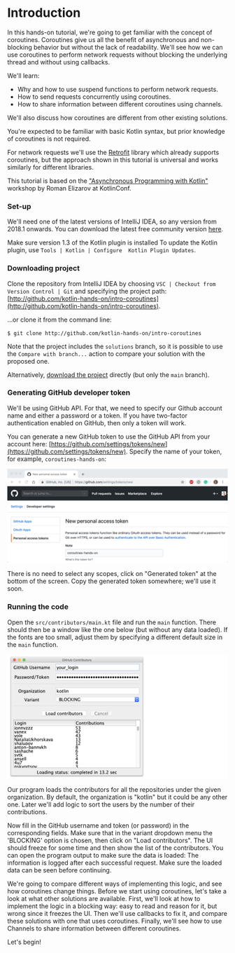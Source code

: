 # Introduction

In this hands-on tutorial, we're going to get familiar with the concept of coroutines.
Coroutines give us all the benefit of asynchronous
and non-blocking behavior but without the lack of readability. 
We'll see how we can use coroutines to perform network requests
without blocking the underlying thread and without using callbacks.

We'll learn:

* Why and how to use suspend functions to perform network requests.
* How to send requests concurrently using coroutines.
* How to share information between different coroutines using channels.

We'll also discuss how coroutines are different from other existing solutions.
 
You're expected to be familiar with basic Kotlin syntax,
but prior knowledge of coroutines is not required.

For network requests we'll use the [Retrofit](https://square.github.io/retrofit/) library which already
supports coroutines, but the approach shown in this tutorial is universal and works similarly for different libraries.

This tutorial is based on the ["Asynchronous Programming with Kotlin"](https://kotlinconf.com/workshops/) workshop
by Roman Elizarov at KotlinConf.

### Set-up

We'll need one of the latest versions of IntelliJ IDEA, so any version from 2018.1 onwards.
You can download the latest free community version [here](https://www.jetbrains.com/idea/download/).

Make sure version 1.3 of the Kotlin plugin is installed
To update the Kotlin plugin, use `Tools | Kotlin | Configure  Kotlin Plugin Updates`.

### Downloading project

Clone the repository from IntelliJ IDEA by choosing `VSC | Checkout from Version Control | Git`
and specifying the project path:
[http://github.com/kotlin-hands-on/intro-coroutines](http://github.com/kotlin-hands-on/intro-coroutines). 

...or clone it from the command line:

```
$ git clone http://github.com/kotlin-hands-on/intro-coroutines
```
 
Note that the project includes the `solutions` branch, so it is possible to use the `Compare with branch...`
action to compare your solution with the proposed one.

Alternatively, [download the project](http://github.com/kotlin-hands-on/intro-coroutines/archive/master.zip) directly
(but only the `main` branch).


### Generating GitHub developer token

We'll be using GitHub API.
For that, we need to specify our Github account name and either a password or a token.
If you have two-factor authentication enabled on GitHub, then only a token will work. 

You can generate a new GitHub token to use the GitHub API from your account here:
[https://github.com/settings/tokens/new](https://github.com/settings/tokens/new).
Specify the name of your token, for example, `coroutines-hands-on`:

![](./assets/1-intro/GeneratingToken.png)

There is no need to select any scopes, click on "Generated token" at the bottom of the screen.
Copy the generated token somewhere; we'll use it soon.

### Running the code

Open the `src/contributors/main.kt` file and run the `main` function.
There should then be a window like the one below (but without any data loaded).
If the fonts are too small, adjust them by specifying a different default size in the `main` function.

![](./assets/1-intro/InitialWindow.png)

Our program loads the contributors for all the repositories under the given organization.
By default, the organization is "kotlin" but it could be any other one. 
Later we'll add logic to sort the users by the number of their contributions.

Now fill in the GitHub username and token (or password) in the corresponding fields.
Make sure that in the variant dropdown menu the 'BLOCKING' option is chosen, then click on "Load contributors".
The UI should freeze for some time and then show the list of the contributors.
You can open the program output to make sure the data is loaded:
The information is logged after each successful request.
Make sure the loaded data can be seen before continuing.
 
We're going to compare different ways of implementing this logic, and see how coroutines change things.
Before we start using coroutines, let's take a look at what other solutions are available. 
First, we'll look at how to implement the logic in a blocking way: easy to read and reason for it, but wrong since it freezes the UI.
Then we'll use callbacks to fix it, and compare these solutions with one that uses coroutines.
Finally, we'll see how to use Channels to share information between different coroutines.

Let's begin!
